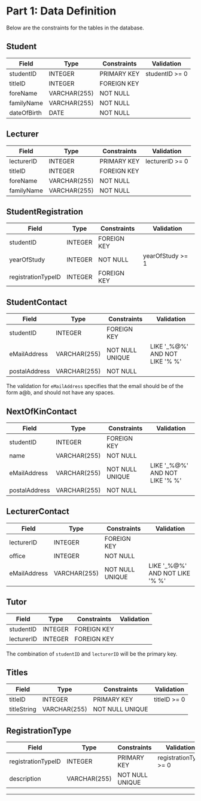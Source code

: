 Part 1: Data Definition
=======================
Below are the constraints for the tables in the database.

Student
-------
| Field       | Type          | Constraints  | Validation            |
| ----------- | ------------- | ------------ | --------------------- |
| studentID   | INTEGER       | PRIMARY KEY  | studentID >= 0 |
| titleID     | INTEGER       | FOREIGN KEY  |				               |
| foreName    | VARCHAR(255)  | NOT NULL     |					             |
| familyName  | VARCHAR(255)  | NOT NULL     |					             |
| dateOfBirth | DATE          | NOT NULL     |	   		               |

Lecturer
--------
| Field       | Type          | Constraints | Validation |
| ----------- | ------------- | ----------- | ---------- |
| lecturerID  | INTEGER       | PRIMARY KEY | lecturerID >= 0 |
| titleID     | INTEGER       | FOREIGN KEY | |
| foreName    | VARCHAR(255)  | NOT NULL    | |
| familyName  | VARCHAR(255)  | NOT NULL    | |

StudentRegistration
-------------------
| Field               | Type    | Constraints | Validation |
| ------------------- | ------- | ----------- | ---------- |
| studentID           | INTEGER | FOREIGN KEY | |
| yearOfStudy         | INTEGER | NOT NULL    | yearOfStudy >= 1 |
| registrationTypeID  | INTEGER | FOREIGN KEY | |

StudentContact
--------------
| Field         | Type         | Constraints       | Validation |
| ------------- | ------------ | ----------------- | ---------- |
| studentID     | INTEGER      | FOREIGN KEY       | |
| eMailAddress  | VARCHAR(255) | NOT NULL UNIQUE | LIKE '_%@%' AND NOT LIKE '% %' |
| postalAddress | VARCHAR(255) | NOT NULL          | |

The validation for `eMailAddress` specifies that the email should be of the form a@b, and should not have any spaces.

NextOfKinContact
----------------
| Field         | Type         | Constraints | Validation |
| -----------   | ------------ | ----------- | ---------- |
| studentID     | INTEGER      | FOREIGN KEY | |
| name          | VARCHAR(255) | NOT NULL    | |
| eMailAddress  | VARCHAR(255) | NOT NULL UNIQUE  | LIKE '_%@%' AND NOT LIKE '% %' |
| postalAddress | VARCHAR(255) | NOT NULL    | |

LecturerContact
---------------
| Field        | Type         | Constraints   | Validation |
| ------------ | ------------ | ------------- | ---------- |
| lecturerID   | INTEGER      | FOREIGN KEY   | |
| office       | INTEGER      | NOT NULL     | |
| eMailAddress | VARCHAR(255) | NOT NULL UNIQUE    | LIKE '_%@%' AND NOT LIKE '% %' |

Tutor
-----
| Field      | Type    | Constraints   | Validation |
| ---------- | ------- | ------------- | ---------- |
| studentID  | INTEGER | FOREIGN KEY   | |
| lecturerID | INTEGER | FOREIGN KEY   | |

The combination of `studentID` and `lecturerID` will be the primary key.

Titles
------
| Field        | Type         | Constraints     | Validation |
| ------------ | ------------ | --------------- | ---------- |
| titleID      | INTEGER      | PRIMARY KEY     | titleID >= 0 |
| titleString  | VARCHAR(255) | NOT NULL UNIQUE | |

RegistrationType
----------------
| Field              | Type         | Constraints     | Validation |
| ------------------ | ------------ | --------------- | ---------- |
| registrationTypeID | INTEGER      | PRIMARY KEY     | registrationType >= 0 |
| description        | VARCHAR(255) | NOT NULL UNIQUE | |


















----------
